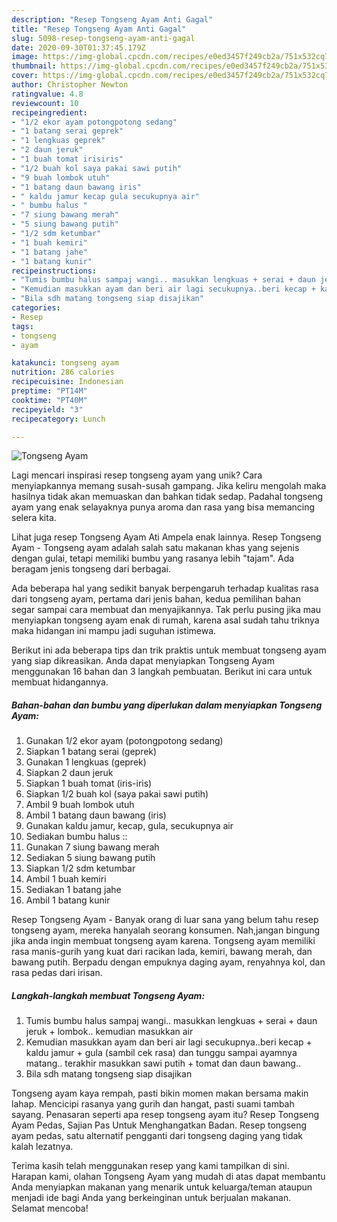 ```yaml
---
description: "Resep Tongseng Ayam Anti Gagal"
title: "Resep Tongseng Ayam Anti Gagal"
slug: 5098-resep-tongseng-ayam-anti-gagal
date: 2020-09-30T01:37:45.179Z
image: https://img-global.cpcdn.com/recipes/e0ed3457f249cb2a/751x532cq70/tongseng-ayam-foto-resep-utama.jpg
thumbnail: https://img-global.cpcdn.com/recipes/e0ed3457f249cb2a/751x532cq70/tongseng-ayam-foto-resep-utama.jpg
cover: https://img-global.cpcdn.com/recipes/e0ed3457f249cb2a/751x532cq70/tongseng-ayam-foto-resep-utama.jpg
author: Christopher Newton
ratingvalue: 4.8
reviewcount: 10
recipeingredient:
- "1/2 ekor ayam potongpotong sedang"
- "1 batang serai geprek"
- "1 lengkuas geprek"
- "2 daun jeruk"
- "1 buah tomat irisiris"
- "1/2 buah kol saya pakai sawi putih"
- "9 buah lombok utuh"
- "1 batang daun bawang iris"
- " kaldu jamur kecap gula secukupnya air"
- " bumbu halus "
- "7 siung bawang merah"
- "5 siung bawang putih"
- "1/2 sdm ketumbar"
- "1 buah kemiri"
- "1 batang jahe"
- "1 batang kunir"
recipeinstructions:
- "Tumis bumbu halus sampaj wangi.. masukkan lengkuas + serai + daun jeruk + lombok.. kemudian masukkan air"
- "Kemudian masukkan ayam dan beri air lagi secukupnya..beri kecap + kaldu jamur + gula (sambil cek rasa) dan tunggu sampai ayamnya matang.. terakhir masukkan sawi putih + tomat dan daun bawang.."
- "Bila sdh matang tongseng siap disajikan"
categories:
- Resep
tags:
- tongseng
- ayam

katakunci: tongseng ayam 
nutrition: 286 calories
recipecuisine: Indonesian
preptime: "PT14M"
cooktime: "PT40M"
recipeyield: "3"
recipecategory: Lunch

---
```



![Tongseng Ayam](https://img-global.cpcdn.com/recipes/e0ed3457f249cb2a/751x532cq70/tongseng-ayam-foto-resep-utama.jpg)

Lagi mencari inspirasi resep tongseng ayam yang unik? Cara menyiapkannya memang susah-susah gampang. Jika keliru mengolah maka hasilnya tidak akan memuaskan dan bahkan tidak sedap. Padahal tongseng ayam yang enak selayaknya punya aroma dan rasa yang bisa memancing selera kita.

Lihat juga resep Tongseng Ayam Ati Ampela enak lainnya. Resep Tongseng Ayam - Tongseng ayam adalah salah satu makanan khas yang sejenis dengan gulai, tetapi memiliki bumbu yang rasanya lebih &#34;tajam&#34;. Ada beragam jenis tongseng dari berbagai.

Ada beberapa hal yang sedikit banyak berpengaruh terhadap kualitas rasa dari tongseng ayam, pertama dari jenis bahan, kedua pemilihan bahan segar sampai cara membuat dan menyajikannya. Tak perlu pusing jika mau menyiapkan tongseng ayam enak di rumah, karena asal sudah tahu triknya maka hidangan ini mampu jadi suguhan istimewa.


Berikut ini ada beberapa tips dan trik praktis untuk membuat tongseng ayam yang siap dikreasikan. Anda dapat menyiapkan Tongseng Ayam menggunakan 16 bahan dan 3 langkah pembuatan. Berikut ini cara untuk membuat hidangannya.

<!--inarticleads1-->

##### Bahan-bahan dan bumbu yang diperlukan dalam menyiapkan Tongseng Ayam:

1. Gunakan 1/2 ekor ayam (potongpotong sedang)
1. Siapkan 1 batang serai (geprek)
1. Gunakan 1 lengkuas (geprek)
1. Siapkan 2 daun jeruk
1. Siapkan 1 buah tomat (iris-iris)
1. Siapkan 1/2 buah kol (saya pakai sawi putih)
1. Ambil 9 buah lombok utuh
1. Ambil 1 batang daun bawang (iris)
1. Gunakan  kaldu jamur, kecap, gula, secukupnya air
1. Sediakan  bumbu halus ::
1. Gunakan 7 siung bawang merah
1. Sediakan 5 siung bawang putih
1. Siapkan 1/2 sdm ketumbar
1. Ambil 1 buah kemiri
1. Sediakan 1 batang jahe
1. Ambil 1 batang kunir


Resep Tongseng Ayam - Banyak orang di luar sana yang belum tahu resep tongseng ayam, mereka hanyalah seorang konsumen. Nah,jangan bingung jika anda ingin membuat tongseng ayam karena. Tongseng ayam memiliki rasa manis-gurih yang kuat dari racikan lada, kemiri, bawang merah, dan bawang putih. Berpadu dengan empuknya daging ayam, renyahnya kol, dan rasa pedas dari irisan. 

<!--inarticleads2-->

##### Langkah-langkah membuat Tongseng Ayam:

1. Tumis bumbu halus sampaj wangi.. masukkan lengkuas + serai + daun jeruk + lombok.. kemudian masukkan air
1. Kemudian masukkan ayam dan beri air lagi secukupnya..beri kecap + kaldu jamur + gula (sambil cek rasa) dan tunggu sampai ayamnya matang.. terakhir masukkan sawi putih + tomat dan daun bawang..
1. Bila sdh matang tongseng siap disajikan


Tongseng ayam kaya rempah, pasti bikin momen makan bersama makin lahap. Mencicipi rasanya yang gurih dan hangat, pasti suami tambah sayang. Penasaran seperti apa resep tongseng ayam itu? Resep Tongseng Ayam Pedas, Sajian Pas Untuk Menghangatkan Badan. Resep tongseng ayam pedas, satu alternatif pengganti dari tongseng daging yang tidak kalah lezatnya. 

Terima kasih telah menggunakan resep yang kami tampilkan di sini. Harapan kami, olahan Tongseng Ayam yang mudah di atas dapat membantu Anda menyiapkan makanan yang menarik untuk keluarga/teman ataupun menjadi ide bagi Anda yang berkeinginan untuk berjualan makanan. Selamat mencoba!
